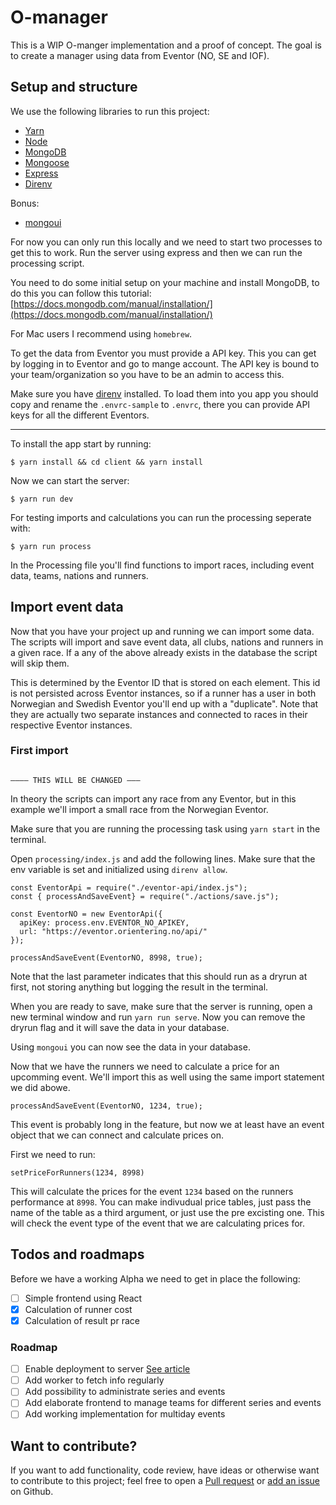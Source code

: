 # O-manager

This is a WIP O-manger implementation and a proof of concept.
The goal is to create a manager using data from Eventor (NO, SE and IOF).

## Setup and structure

We use the following libraries to run this project:

- [Yarn](https://yarnpkg.com/lang/en/)
- [Node](https://nodejs.org/en/)
- [MongoDB](https://www.mongodb.com/)
- [Mongoose](https://mongoosejs.com/)
- [Express](https://expressjs.com/)
- [Direnv](https://direnv.net/)

Bonus:
- [mongoui](https://github.com/azat-co/mongoui)

For now you can only run this locally and we need to start two processes
to get this to work. Run the server using express and then we can run
the processing script.

You need to do some initial setup on your machine and install MongoDB, to do this you can follow this tutorial: [https://docs.mongodb.com/manual/installation/](https://docs.mongodb.com/manual/installation/)

For Mac users I recommend using `homebrew`.

To get the data from Eventor you must provide a API key. This you can get by logging in to Eventor and go to mange account. The API key is bound to your team/organization so you have to be an admin to access this.

Make sure you have [direnv](https://direnv.net/) installed. To load them into you app you should copy and rename the `.envrc-sample` to `.envrc`, there you can provide API keys for all the different Eventors.

---

To install the app start by running:

```
$ yarn install && cd client && yarn install
```

Now we can start the server:

```
$ yarn run dev
```

For testing imports and calculations you can run the processing seperate with:

```
$ yarn run process
```

In the Processing file you'll find functions to import races, including event data, teams, nations and runners.

## Import event data

Now that you have your project up and running we can import some data. The scripts will import and save event data, all clubs, nations and runners in a given race. If a any of the above already exists in the database the script will skip them.

This is determined by the Eventor ID that is stored on each element. This id is not persisted across Eventor instances, so if a runner has a user in both Norwegian and Swedish Eventor you'll end up with a "duplicate". Note that they are actually two separate instances and connected to races in their respective Eventor instances.

### First import

```

–––– THIS WILL BE CHANGED –––

```

In theory the scripts can import any race from any Eventor, but in this example we'll import a small race from the Norwegian Eventor.

Make sure that you are running the processing task using `yarn start` in the terminal.

Open `processing/index.js` and add the following lines. Make sure that the env variable is set and initialized using `direnv allow`.

```
const EventorApi = require("./eventor-api/index.js");
const { processAndSaveEvent} = require("./actions/save.js");

const EventorNO = new EventorApi({
  apiKey: process.env.EVENTOR_NO_APIKEY,
  url: "https://eventor.orientering.no/api/"
});

processAndSaveEvent(EventorNO, 8998, true);
```

Note that the last parameter indicates that this should run as a dryrun at first, not storing anything but logging the result in the terminal.

When you are ready to save, make sure that the server is running, open a new terminal window and run `yarn run serve`. Now you can remove the dryrun flag and it will save the data in your database.

Using `mongoui` you can now see the data in your database.

Now that we have the runners we need to calculate a price for an upcomming event. We'll import this as well using the same import statement we did abowe.

```
processAndSaveEvent(EventorNO, 1234, true);
```

This event is probably long in the feature, but now we at least have an event object that we can connect and calculate prices on.

First we need to run:

```
setPriceForRunners(1234, 8998)
```

This will calculate the prices for the event `1234` based on the runners performance at `8998`. You can make indivudual price tables, just pass the name of the table as a third argument, or just use the pre excisting one. This will check the event type of the event that we are calculating prices for.

## Todos and roadmaps

Before we have a working Alpha we need to get in place the following:

- [ ] Simple frontend using React
- [x] Calculation of runner cost
- [x] Calculation of result pr race

### Roadmap

- [ ] Enable deployment to server [See article](https://medium.freecodecamp.org/how-to-make-create-react-app-work-with-a-node-backend-api-7c5c48acb1b0)
- [ ] Add worker to fetch info regularly
- [ ] Add possibility to administrate series and events
- [ ] Add elaborate frontend to manage teams for different series and events
- [ ] Add working implementation for multiday events

## Want to contribute?

If you want to add functionality, code review, have ideas or otherwise want to contribute to this project; feel free to open a [Pull request](https://github.com/mathiasbno/numberclicker/pulls) or [add an issue](https://github.com/mathiasbno/numberclicker/issues) on Github.
